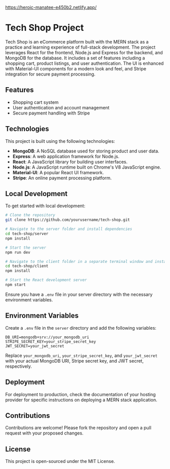 https://heroic-manatee-e450b2.netlify.app/

# Tech Shop Project

Tech Shop is an eCommerce platform built with the MERN stack as a practice and learning experience of full-stack development. The project leverages React for the frontend, Node.js and Express for the backend, and MongoDB for the database. It includes a set of features including a shopping cart, product listings, and user authentication. The UI is enhanced with Material-UI components for a modern look and feel, and Stripe integration for secure payment processing.

## Features

- Shopping cart system
- User authentication and account management
- Secure payment handling with Stripe

## Technologies

This project is built using the following technologies:

- **MongoDB**: A NoSQL database used for storing product and user data.
- **Express**: A web application framework for Node.js.
- **React**: A JavaScript library for building user interfaces.
- **Node.js**: A JavaScript runtime built on Chrome's V8 JavaScript engine.
- **Material-UI**: A popular React UI framework.
- **Stripe**: An online payment processing platform.

## Local Development

To get started with local development:

```bash
# Clone the repository
git clone https://github.com/yourusername/tech-shop.git

# Navigate to the server folder and install dependencies
cd tech-shop/server
npm install

# Start the server
npm run dev

# Navigate to the client folder in a separate terminal window and install dependencies
cd tech-shop/client
npm install

# Start the React development server
npm start
```

Ensure you have a `.env` file in your server directory with the necessary environment variables.

## Environment Variables

Create a `.env` file in the `server` directory and add the following variables:

```env
DB_URI=mongodb+srv://your_mongodb_uri
STRIPE_SECRET_KEY=your_stripe_secret_key
JWT_SECRET=your_jwt_secret
```

Replace `your_mongodb_uri`, `your_stripe_secret_key`, and `your_jwt_secret` with your actual MongoDB URI, Stripe secret key, and JWT secret, respectively.

## Deployment

For deployment to production, check the documentation of your hosting provider for specific instructions on deploying a MERN stack application.

## Contributions

Contributions are welcome! Please fork the repository and open a pull request with your proposed changes.

## License

This project is open-sourced under the MIT License.

